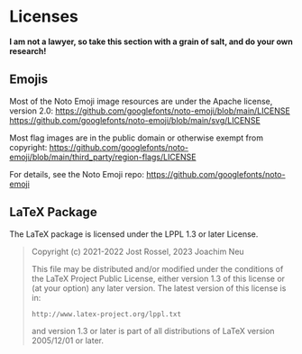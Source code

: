 # Licenses

**I am not a lawyer, so take this section with a grain of salt, and do your own research!**

## Emojis

Most of the Noto Emoji image resources are under the Apache license, version 2.0:
https://github.com/googlefonts/noto-emoji/blob/main/LICENSE
https://github.com/googlefonts/noto-emoji/blob/main/svg/LICENSE

Most flag images are in the public domain or otherwise exempt from copyright:
https://github.com/googlefonts/noto-emoji/blob/main/third_party/region-flags/LICENSE

For details, see the Noto Emoji repo:
https://github.com/googlefonts/noto-emoji

## LaTeX Package

The LaTeX package is licensed under the LPPL 1.3 or later License.

> Copyright (c) 2021-2022 Jost Rossel, 2023 Joachim Neu
>
> This file may be distributed and/or modified under the
> conditions of the LaTeX Project Public License, either
> version 1.3 of this license or (at your option) any later
> version. The latest version of this license is in:
>
>     http://www.latex-project.org/lppl.txt
>
> and version 1.3 or later is part of all distributions of
> LaTeX version 2005/12/01 or later.
